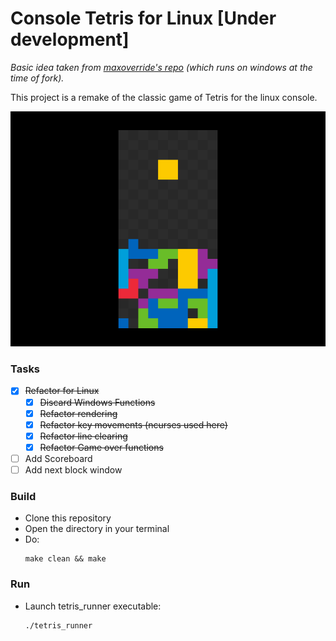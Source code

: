 # Console Tetris for Linux [Under development]

*Basic idea taken from [maxoverride's repo](https://github.com/maxoverride/tetris_console) (which runs on windows at the time of fork).*

This project is a remake of the classic game of Tetris for the linux console.

![Screengrab of the game](Sample_1.png)

### Tasks

- [x] ~~Refactor for Linux~~
	- [x] ~~Discard Windows Functions~~
	- [x] ~~Refactor rendering~~
	- [x] ~~Refactor key movements (ncurses used here)~~
	- [x] ~~Refactor line clearing~~
	- [x] ~~Refactor Game over functions~~
- [ ] Add Scoreboard
- [ ] Add next block window

### Build

- Clone this repository
- Open the directory in your terminal
- Do:
	```
	make clean && make
	```

### Run

- Launch tetris_runner executable:
	```
	./tetris_runner
	```

<!-- All constant values and look up tables are in the `gameconstants.h` header file. More specifically, it contains a 2D integer array `BlockMatrix` which stores all Tetris blocks, each orientation of each block taking 4x4 locations.

In other words, each block can have **4 orientations**, and there are **7 different types of blocks** in Tetris. `BlockMatrix` is a *(4x7)x(4x4)* 2D array.

The header file `gameresources.h` contains definitions of classes, the objects of which will be used in the main game; namely:
- `GameBoard`
- `TetBlock`

The class `GameBoard` contains all the class variables and methods that are required to print and erase the board on the console screen. It stores the board information as a 2D array.

Update: variables and methods have been added to `GameBoard` for **slashing out** filled rows of the board.
The class `TetBlock` contains all the class variables and methods that are required to:

- **sample** a block from `BlockMatrix`
- **moving** the sampled block on a `GameBoard` object binded with the current object of `TetBlock` class
- **sensing** wall/other blocks in vicinity of the current object. Also checks for overlaps
- **stamping** the block associated with the current object, on the `GameBoard` object binded with it.

The header file `maingame.h` contains the class declaration `MainGame`, the object of which carries an instant of the current game. In other words, it contains instances of `GameBoard`, `TetBlock`, and methods to initialize and run the game. Additional game features such as **score monitoring**, **game over check** will be added to this class (as far as I presume at this point of time).

##Find out the .EXE file in bin/Debug folder
 -->